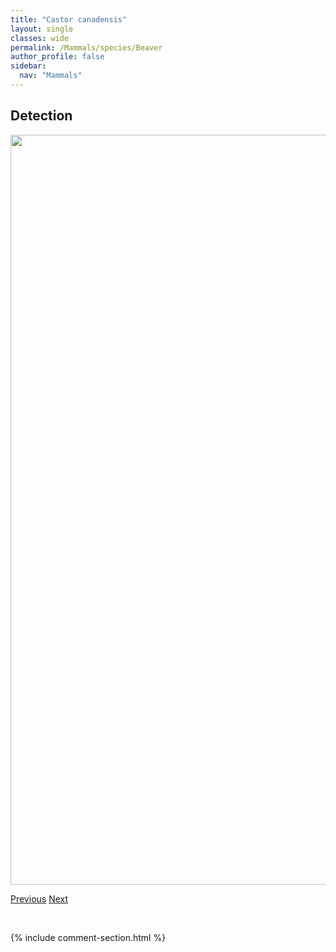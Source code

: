 ```yaml
---
title: "Castor canadensis"
layout: single
classes: wide
permalink: /Mammals/species/Beaver
author_profile: false
sidebar:
  nav: "Mammals"
---
```


<h2>Detection</h2>

<a href="https://drive.google.com/uc?export=view&id=1cbBFzKsxvY7aIvbNXBCOLQsZ52HuqeSj">
<img src="https://drive.google.com/uc?export=view&id=1cbBFzKsxvY7aIvbNXBCOLQsZ52HuqeSj" height = "1200" width = "800">
</a>


<a href="/DevelopmentWebsite/Mammals/species/Badger" class="pagination--pager" title="Taxidea taxus">Previous</a> <a href="/DevelopmentWebsite/Mammals/species/Bison" class="pagination--pager" title="Bison bison">Next</a>

<p>&nbsp;</p>

{% include comment-section.html %}
